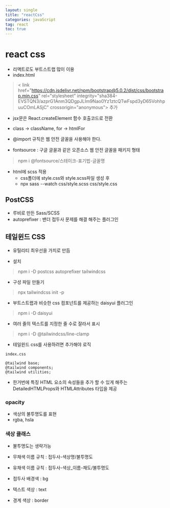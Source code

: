 ```yaml
---
layout: single
title: "reactCss"
categories: javaScript
tag: react
toc: true
---
```


# react css

- 리액트로도 부트스트랩 많이 이용
- index.html
> < link href="https://cdn.jsdelivr.net/npm/bootstrap@5.0.2/dist/css/bootstrap.min.css" rel="stylesheet" integrity="sha384-EVSTQN3/azprG1Anm3QDgpJLIm9Nao0Yz1ztcQTwFspd3yD65VohhpuuCOmLASjC" crossorigin="anonymous"> 추가

- jsx문은 React.createElement 함수 호출코드로 전환
- class -> className, for -> htmlFor

- @import 규칙은 웹 안전 글꼴을 사용해야 한다.

- fontsource : 구글 글꼴과 같은 오픈소스 웹 안전 글꼴을 패키지 형태
> npm i @fontsource/스테이크-표기법-글꼴명

- html에 scss 적용
  - css폴더에 style.css와 style.scss파일 생성 후
  - npx sass --watch css/style.scss css/style.css

## PostCSS
- 루비로 만든 Sass/SCSS
- autoprefixer : 밴더 접두사 문제를 해결 해주는 플러그인

## 테일윈드 CSS
- 유틸리티 최우선을 가치로 만듬

- 설치
> npm i -D postcss autoprefixer tailwindcss

- 구성 파일 만들기
> npx tailwindcss init -p

- 부트스트랩과 비슷한 css 컴포넌트를 제공하는 daisyui 플러그인
> npm i -D daisyui

- 여러 줄의 텍스트를 지정한 줄 수로 잘라서 표시
> npm i -D @tailwindcss/line-clamp

- 테일윈드 css를 사용하려면 추가해야 로직
 
```
index.css

@tailwind base;
@tailwind components;
@tailwind utilities;
```

- 한거번에 특징 HTML 요소의 속성들을 추가 할 수 있게 해주는 DetailedHTMLProps와 HTMLAttributes 타입을 제공

### opacity
- 색상의 불투명도를 표현
- rgba, hsla

### 색상 클래스
- 불투명도는 생략가능

- 무채색 이름 규칙 : 접두사-색상명/불투명도 
- 유채색 이름 규칙 : 접두사-색상_이름-채도/불투명도

- 접두사 배경색 : bg
- 텍스트 색상 : text
- 경계 색상 : border


